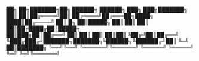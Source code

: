  ██╗    ██╗███████╗██╗      ██████╗ ██████╗ ███╗   ███╗███████╗
 ██║    ██║██╔════╝██║     ██╔════╝██╔═══██╗████╗ ████║██╔════╝
 ██║ █╗ ██║█████╗  ██║     ██║     ██║   ██║██╔████╔██║█████╗  
 ██║███╗██║██╔══╝  ██║     ██║     ██║   ██║██║╚██╔╝██║██╔══╝  
 ╚███╔███╔╝███████╗███████╗╚██████╗╚██████╔╝██║ ╚═╝ ██║███████╗
  ╚══╝╚══╝ ╚══════╝╚══════╝ ╚═════╝ ╚═════╝ ╚═╝     ╚═╝╚══════╝
                                                              
